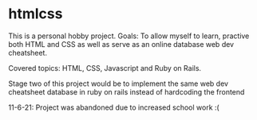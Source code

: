 # htmlcss

This is a personal hobby project. 
Goals: To allow myself to learn, practive both HTML and CSS as well as serve as an online database web dev cheatsheet. 

Covered topics: HTML, CSS, Javascript and Ruby on Rails.

Stage two of this project would be to implement the same web dev cheatsheet database in ruby on rails instead of hardcoding the frontend



11-6-21: Project was abandoned due to increased school work :(
